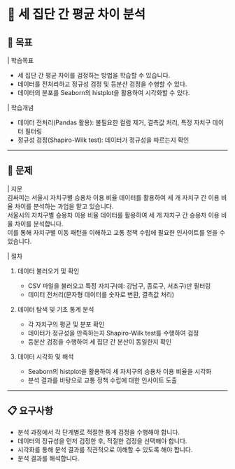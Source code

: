 # 🚗 세 집단 간 평균 차이 분석

## 🎯 목표
| 학습목표
- 세 집단 간 평균 차이를 검정하는 방법을 학습할 수 있습니다.  
- 데이터를 전처리하고 정규성 검정 및 등분산 검정을 수행할 수 있다.  
- 데이터의 분포를 Seaborn의 histplot을 활용하여 시각화할 수 있다.  

| 학습개념  
- 데이터 전처리(Pandas 활용): 불필요한 컬럼 제거, 결측값 처리, 특정 자치구 데이터 필터링  
- 정규성 검정(Shapiro-Wilk test): 데이터가 정규성을 따르는지 확인  

---

## 📌 문제
| 지문  
김싸피는 서울시 자치구별 승용차 이용 비율 데이터를 활용하여 세 개 자치구 간 이용 비율 차이를 분석하는 과업을 맡고 있습니다.  
서울시의 자치구별 승용차 이용 비율 데이터를 활용하여 세 개 자치구 간 승용차 이용 비율 차이를 분석합니다.  
이를 통해 자치구별 이동 패턴을 이해하고 교통 정책 수립에 필요한 인사이트를 얻을 수 있습니다.  

| 절차  
1. 데이터 불러오기 및 확인  
   - CSV 파일을 불러오고 특정 자치구(예: 강남구, 종로구, 서초구)만 필터링  
   - 데이터 전처리(문자형 데이터를 숫자로 변환, 결측값 처리)  

2. 데이터 탐색 및 기초 통계 분석  
   - 각 자치구의 평균 및 분포 확인  
   - 데이터가 정규성을 만족하는지 Shapiro-Wilk test를 수행하여 검정  
   - 등분산 검정을 수행하여 세 집단 간 분산이 동일한지 확인  

3. 데이터 시각화 및 해석  
   - Seaborn의 histplot을 활용하여 세 자치구의 승용차 이용 비율을 시각화  
   - 분석 결과를 바탕으로 교통 정책 수립에 대한 인사이트 도출  

---

## 📋 요구사항
- 분석 과정에서 각 단계별로 적절한 통계 검정을 수행해야 합니다.  
- 데이터의 정규성을 먼저 검정한 후, 적절한 검정을 선택해야 합니다.  
- 시각화를 통해 분석 결과를 직관적으로 이해할 수 있도록 해야 합니다.  
- 분석 결과를 해석합니다.  
